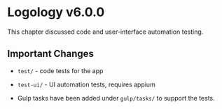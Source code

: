 # Logology v6.0.0

This chapter discussed code and user-interface automation testing.

## Important Changes

* `test/` - code tests for the app

* `test-ui/` - UI automation tests, requires appium

* Gulp tasks have been added under `gulp/tasks/` to support the tests.
